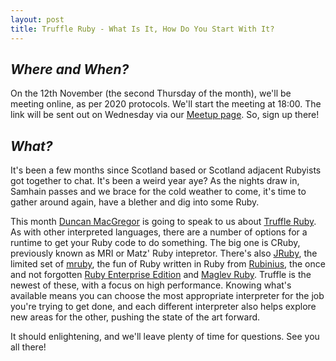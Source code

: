 ```yaml
---
layout: post
title: Truffle Ruby - What Is It, How Do You Start With It?
---
```


## *Where and When?*
On the 12th November (the second Thursday of the month), we'll be meeting online, as per 2020 protocols. We'll start the meeting at 18:00. The link will be sent out on Wednesday via our [Meetup page](https://www.meetup.com/meetup-group-Xwgucjde/events/mljltlybcpbqb/). So, sign up there!

## *What?*
It's been a few months since Scotland based or Scotland adjacent Rubyists got together to chat. It's been a weird year aye? As the nights draw in, Samhain passes and we brace for the cold weather to come, it's time to gather around again, have a blether and dig into some Ruby.

This month [Duncan MacGregor](https://twitter.com/aardvark179) is going to speak to us about [Truffle Ruby](https://github.com/oracle/truffleruby). As with other interpreted languages, there are a number of options for a runtime to get your Ruby code to do something. The big one is CRuby, previously known as MRI or Matz' Ruby intepretor. There's also [JRuby](https://www.jruby.org/), the limited set of [mruby](http://mruby.org/), the fun of Ruby written in Ruby from [Rubinius](https://github.com/rubinius/rubinius), the once and not forgotten [Ruby Enterprise Edition](http://rubyenterpriseedition.com/) and [Maglev Ruby](https://maglev.github.io/). Truffle is the newest of these, with a focus on high performance. Knowing what's available means you can choose the most appropriate interpreter for the job you're trying to get done, and each different interpreter also helps explore new areas for the other, pushing the state of the art forward.

It should enlightening, and we'll leave plenty of time for questions. See you all there!
